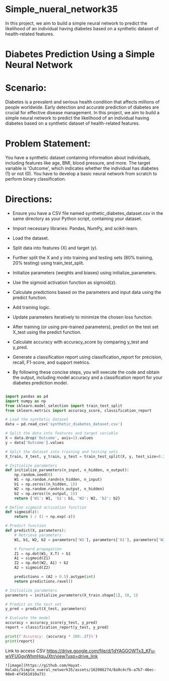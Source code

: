 # Simple_nueral_network35
In this project, we aim to build a simple neural network to predict the likelihood of an individual having diabetes based on a synthetic dataset of health-related features.

# Diabetes Prediction Using a Simple Neural Network
# Scenario:
Diabetes is a prevalent and serious health condition that affects millions of people worldwide. Early detection and accurate prediction of diabetes are crucial for effective disease management. In this project, we aim to build a simple neural network to predict the likelihood of an individual having diabetes based on a synthetic dataset of health-related features.

# Problem Statement:
You have a synthetic dataset containing information about individuals, including features like age, BMI, blood pressure, and more. The target variable is 'Outcome', which indicates whether the individual has diabetes (1) or not (0). You have to develop a basic neural network from scratch to perform binary classification.

# Directions:
- Ensure you have a CSV file named synthetic_diabetes_dataset.csv in the same directory as your Python script, containing your dataset.

- Import necessary libraries: Pandas, NumPy, and scikit-learn.

- Load the dataset.

- Split data into features (X) and target (y).

- Further split the X and y into training and testing sets (80% training, 20% testing) using train_test_split.

- Initialize parameters (weights and biases) using initialize_parameters.

- Use the sigmoid activation function as sigmoid(z).

- Calculate predictions based on the parameters and input data using the predict function.

- Add training logic.

- Update parameters iteratively to minimize the chosen loss function.

- After training (or using pre-trained parameters), predict on the test set X_test using the predict function.

- Calculate accuracy with accuracy_score by comparing y_test and y_pred.

- Generate a classification report using classification_report for precision, recall, F1-score, and support metrics.

- By following these concise steps, you will execute the code and obtain the output, including model accuracy and a classification report for your diabetes prediction model.

``` python

import pandas as pd
import numpy as np
from sklearn.model_selection import train_test_split
from sklearn.metrics import accuracy_score, classification_report

# Load the synthetic dataset
data = pd.read_csv('synthetic_diabetes_dataset.csv')

# Split the data into features and target variable
X = data.drop('Outcome', axis=1).values
y = data['Outcome'].values

# Split the dataset into training and testing sets
X_train, X_test, y_train, y_test = train_test_split(X, y, test_size=0.2, random_state=0)

# Initialize parameters
def initialize_parameters(n_input, n_hidden, n_output):
    np.random.seed(0)
    W1 = np.random.randn(n_hidden, n_input)
    b1 = np.zeros((n_hidden, 1))
    W2 = np.random.randn(n_output, n_hidden)
    b2 = np.zeros((n_output, 1))
    return {'W1': W1, 'b1': b1, 'W2': W2, 'b2': b2}

# Define sigmoid activation function
def sigmoid(z):
    return 1 / (1 + np.exp(-z))

# Predict function
def predict(X, parameters):
    # Retrieve parameters
    W1, b1, W2, b2 = parameters['W1'], parameters['b1'], parameters['W2'], parameters['b2']

    # Forward propagation
    Z1 = np.dot(W1, X.T) + b1
    A1 = sigmoid(Z1)
    Z2 = np.dot(W2, A1) + b2
    A2 = sigmoid(Z2)

    predictions = (A2 > 0.5).astype(int)
    return predictions.ravel()

# Initialize parameters
parameters = initialize_parameters(X_train.shape[1], 10, 1)

# Predict on the test set
y_pred = predict(X_test, parameters)

# Evaluate the model
accuracy = accuracy_score(y_test, y_pred)
report = classification_report(y_test, y_pred)

print(f'Accuracy: {accuracy * 100:.2f}%')
print(report)
```
Link to access CSV
https://drive.google.com/file/d/1dYAGGOWTx3_KFu-wVFUGgvWhmHquJXtr/view?usp=drive_link
```
![image](https://github.com/Hayat-Halabi/Simple_nueral_network35/assets/162086274/8a9c4cfb-a7b7-46ec-90e0-4f4561010a73)

